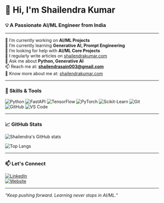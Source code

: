 # 👋 Hi, I'm Shailendra Kumar

### 💡 A Passionate AI/ML Engineer from India

---

🔭 I’m currently working on **AI/ML Projects**  
🌱 I’m currently learning **Generative AI, Prompt Engineering**  
🤝 I’m looking for help with **AI/ML Core Projects**  
📝 I regularly write articles on [shailendrakumar.com](https://shailendrakumar.com)  
💬 Ask me about **Python, Generative AI**  
📫 Reach me at: **shailendrasain003@gmail.com**  
📄 Know more about me at: [shailendrakumar.com](https://shailendrakumar.com)

---

### 🧠 Skills & Tools

![Python](https://img.shields.io/badge/-Python-3776AB?style=flat&logo=python&logoColor=white)
![FastAPI](https://img.shields.io/badge/-FastAPI-009688?style=flat&logo=fastapi&logoColor=white)
![TensorFlow](https://img.shields.io/badge/-TensorFlow-FF6F00?style=flat&logo=tensorflow&logoColor=white)
![PyTorch](https://img.shields.io/badge/-PyTorch-EE4C2C?style=flat&logo=pytorch&logoColor=white)
![Scikit-Learn](https://img.shields.io/badge/-Scikit--Learn-F7931E?style=flat&logo=scikit-learn&logoColor=white)
![Git](https://img.shields.io/badge/-Git-F05032?style=flat&logo=git&logoColor=white)
![GitHub](https://img.shields.io/badge/-GitHub-181717?style=flat&logo=github&logoColor=white)
![VS Code](https://img.shields.io/badge/-VS%20Code-007ACC?style=flat&logo=visual-studio-code&logoColor=white)

---

### 📈 GitHub Stats

![Shailendra's GitHub stats](https://github-readme-stats.vercel.app/api?username=your-github-username&show_icons=true&theme=tokyonight)

![Top Langs](https://github-readme-stats.vercel.app/api/top-langs/?username=your-github-username&layout=compact&theme=tokyonight)

---

### 📫 Let's Connect

[![LinkedIn](https://img.shields.io/badge/-LinkedIn-0077B5?style=flat&logo=linkedin&logoColor=white)](https://www.linkedin.com/in/your-profile)  
[![Website](https://img.shields.io/badge/-My%20Website-black?style=flat&logo=google-chrome&logoColor=white)](https://shailendrakumar.com)

---

*“Keep pushing forward. Learning never stops in AI/ML.”*

